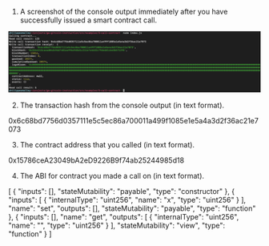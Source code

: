 1. A screenshot of the console output immediately after you have successfully issued a smart contract call.

![Alt text](function-call-output.png?raw=true "Screenshot of console output after smart contract call")

2. The transaction hash from the console output (in text format).

0x6c68bd7756d0357111e5c5ec86a700011a499f1085e1e5a4a3d2f36ac21e7073

3. The contract address that you called (in text format).

0x15786ceA23049bA2eD9226B9f74ab25244985d18

4. The ABI for contract you made a call on (in text format).

[
    {
      "inputs": [],
      "stateMutability": "payable",
      "type": "constructor"
    },
    {
      "inputs": [
        {
          "internalType": "uint256",
          "name": "x",
          "type": "uint256"
        }
      ],
      "name": "set",
      "outputs": [],
      "stateMutability": "payable",
      "type": "function"
    },
    {
      "inputs": [],
      "name": "get",
      "outputs": [
        {
          "internalType": "uint256",
          "name": "",
          "type": "uint256"
        }
      ],
      "stateMutability": "view",
      "type": "function"
    }
    ]
